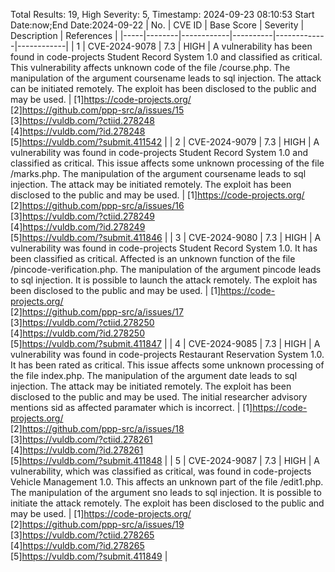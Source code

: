Total Results: 19, High Severity: 5, Timestamp: 2024-09-23 08:10:53
Start Date:now;End Date:2024-09-22
| No. | CVE ID | Base Score | Severity | Description | References |
|-----|--------|------------|----------|-------------|------------|
| 1 | CVE-2024-9078 | 7.3  | HIGH | A vulnerability has been found in code-projects Student Record System 1.0 and classified as critical. This vulnerability affects unknown code of the file /course.php. The manipulation of the argument coursename leads to sql injection. The attack can be initiated remotely. The exploit has been disclosed to the public and may be used. | [1]https://code-projects.org/<br>[2]https://github.com/ppp-src/a/issues/15<br>[3]https://vuldb.com/?ctiid.278248<br>[4]https://vuldb.com/?id.278248<br>[5]https://vuldb.com/?submit.411542 |
| 2 | CVE-2024-9079 | 7.3  | HIGH | A vulnerability was found in code-projects Student Record System 1.0 and classified as critical. This issue affects some unknown processing of the file /marks.php. The manipulation of the argument coursename leads to sql injection. The attack may be initiated remotely. The exploit has been disclosed to the public and may be used. | [1]https://code-projects.org/<br>[2]https://github.com/ppp-src/a/issues/16<br>[3]https://vuldb.com/?ctiid.278249<br>[4]https://vuldb.com/?id.278249<br>[5]https://vuldb.com/?submit.411846 |
| 3 | CVE-2024-9080 | 7.3  | HIGH | A vulnerability was found in code-projects Student Record System 1.0. It has been classified as critical. Affected is an unknown function of the file /pincode-verification.php. The manipulation of the argument pincode leads to sql injection. It is possible to launch the attack remotely. The exploit has been disclosed to the public and may be used. | [1]https://code-projects.org/<br>[2]https://github.com/ppp-src/a/issues/17<br>[3]https://vuldb.com/?ctiid.278250<br>[4]https://vuldb.com/?id.278250<br>[5]https://vuldb.com/?submit.411847 |
| 4 | CVE-2024-9085 | 7.3  | HIGH | A vulnerability was found in code-projects Restaurant Reservation System 1.0. It has been rated as critical. This issue affects some unknown processing of the file index.php. The manipulation of the argument date leads to sql injection. The attack may be initiated remotely. The exploit has been disclosed to the public and may be used. The initial researcher advisory mentions sid as affected paramater which is incorrect. | [1]https://code-projects.org/<br>[2]https://github.com/ppp-src/a/issues/18<br>[3]https://vuldb.com/?ctiid.278261<br>[4]https://vuldb.com/?id.278261<br>[5]https://vuldb.com/?submit.411848 |
| 5 | CVE-2024-9087 | 7.3  | HIGH | A vulnerability, which was classified as critical, was found in code-projects Vehicle Management 1.0. This affects an unknown part of the file /edit1.php. The manipulation of the argument sno leads to sql injection. It is possible to initiate the attack remotely. The exploit has been disclosed to the public and may be used. | [1]https://code-projects.org/<br>[2]https://github.com/ppp-src/a/issues/19<br>[3]https://vuldb.com/?ctiid.278265<br>[4]https://vuldb.com/?id.278265<br>[5]https://vuldb.com/?submit.411849 |

